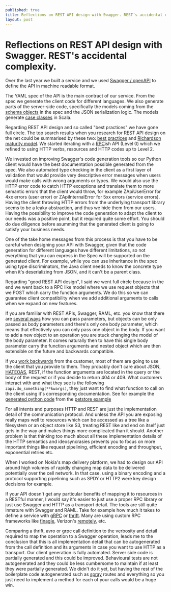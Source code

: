 ```yaml
---
published: true
title: Reflections on REST API design with Swagger. REST’s accidental complexity.
layout: post
---
```

# Reflections on REST API design with Swagger. REST's accidental complexity.

Over the last year we built a service and we used [Swagger / openAPI](https://github.com/OAI/OpenAPI-Specification/blob/master/versions/2.0.md) to define the API in machine readable format.

The YAML spec of the API is the main contract of our service. From the spec we generate the client code for different languages. We also generate parts of the server-side code, specifically the models coming from the [schema objects](http://swagger.io/specification/#schemaObject) in the spec and the JSON serialization logic. The models generate [case classes](http://docs.scala-lang.org/tutorials/tour/case-classes.html) in Scala. 

Regarding REST API design and so called "best practices" we have gone full circle. The top search results when you research for REST API design on the net could be summarised by these two: [best practices](http://blog.mwaysolutions.com/2014/06/05/10-best-practices-for-better-restful-api/) and [Richardson maturity model](http://martinfowler.com/articles/richardsonMaturityModel.html). We started iterating with a [RPC](https://en.wikipedia.org/wiki/Remote_procedure_call)ish API (Level 0) which we refined to using HTTP verbs, resources and HTTP codes up to Level 2. 

We invested on improving Swagger's code generation tools so our Python client would have the best documentation possible generated from the spec. We also automated type checking in the client as a first layer of validation that would provide very descriptive error messages when users would make calls with wrong arguments or types. We would also use the HTTP error code to catch HTTP exceptions and translate them to more semantic errors that the client would throw, for example ZApiUserError for 4xx errors (user error) or ZApiInternalError for 5xx errors (service errors). Having the client throwing HTTP errors from the underlying transport library seems to be a leaky abstraction, and thus we hide them from our users. Having the possibility to improve the code generation to adapt the client to our needs was a positive point, but it required quite some effort. You should do due diligence before asumming that the generated client is going to satisfy your business needs.

One of the take home messages from this process is that you have to be careful when designing your API with Swagger, given that the code generation for different languages have different limitations, so not everything that you can express in the Spec will be supported on the generated client. For example, while you can use inheritance in the spec using type discriminators, the Java client needs to know the concrete type when it's deserializing from JSON, and it can't be a parent class.

Regarding "good REST API design", I said we went full circle because in the end we went back to a RPC like model where we use request objects that we POST which carry the function arguments. We do this so we can guarantee client compatibility when we add additional arguments to calls when we expand on new features.

If you are familiar with REST APIs, Swagger, RAML, etc. you know that there are [several ways](http://swagger.io/specification/#parameterObject) how you can pass parameters, but objects can be only passed as body parameters and there's only one body parameter, which means that effectively you can only pass one object in the body. If you want to add a new object to an operation you are stuck changing the model of the body parameter. It comes naturally then to have this single body parameter carry the function arguments and nested object which are then extensible on the future and backwards compatible.

If you [work backwards](https://www.quora.com/Amazon-company-What-is-Amazons-approach-to-product-development-and-product-management) from the customer, most of them are going to use the client that you provide to them. They probably don't care about JSON, [HATEOAS](https://en.wikipedia.org/wiki/HATEOAS), REST, if the function arguments are located in the query or the body of the request or if you decide to return 404 or 409. What customers interact with and what they see is the following `zapi.do_something(**kwargs)`, they just want to find what function to call on the client using it's corresponding documentation. See for example the [generated python code](https://github.com/swagger-api/swagger-codegen/blob/master/samples/client/petstore/python/petstore_api/apis/pet_api.py#L162) from the [petstore example](https://github.com/OAI/OpenAPI-Specification/blob/master/examples/v2.0/yaml/petstore-expanded.yaml)

For all intents and purposes HTTP and REST are just the implementation detail of the communication protocol. And unless the API you are exposing really maps well to resources which can be accessed as a tree like a filesystem or an object store like S3, treating REST like and end on itself just gets in the way and makes things more complicated than it should. Another problem is that thinking too much about all these implementation details of the HTTP semantics and ideosyncrasies prevents you to focus on more important things like request pipelining, efficient encoding and throughput, exponential retries etc. 

When I worked on Nokia's map delivery platform, we had to design our API around high volumes of rapidly changing map data to be delivered potentially over the cell network. In that case, using a binary encoding and a protocol supporting pipelining such as SPDY or HTTP2 were key design decisions for example.

If your API doesn't get any particular benefits of mapping it to resources in a RESTful manner, I would say it's easier to just use a proper RPC library or just use Swagger and HTTP as a transport detail. The tools are still quite inmature with Swagger and RAML. Take for example how much it takes to define a service with [gRPC](http://www.grpc.io/docs/quickstart/java.html) or [thrift](http://thrift-tutorial.readthedocs.io/en/latest/usage-example.html). Many are using custom RPC frameworks like [finagle](https://twitter.github.io/finagle/), Verizon's [remotely](https://twitter.com/runarorama/status/578613155263324160), etc.

Comparing a thrift, avro or grpc call definition to the verbosity and detail required to map the operation to a Swagger operation, leads me to the conclusion that this is all implementation detail that can be autogenerated from the call definition and its arguments in case you want to use HTTP as a transport. Our client generation is fully automated. Server side code is partially generated and this could be improved. Behavioural tests are not autogenerated and they could be less cumbersome to maintain if at least they were partially generated. We didn't do it yet, but having the rest of the boilerplate code autogenerated such as [spray](http://spray.io/) routes and everything so you just need to implement a method for each of your calls would be a huge win.

